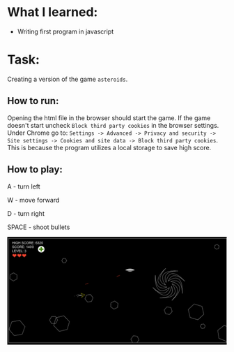 # What I learned:
* Writing first program in javascript

# Task:
Creating a version of the game `asteroids`.

## How to run:

Opening the html file in the browser should start the game.
If the game doesn't start uncheck `Block third party cookies` in the browser settings.
Under Chrome go to: `Settings -> Advanced -> Privacy and security -> Site settings -> Cookies and site data -> Block third party cookies`. This is because the program utilizes a local storage to save high score.

## How to play:
A - turn left

W - move forward

D - turn right

SPACE - shoot bullets

![](image.png)

